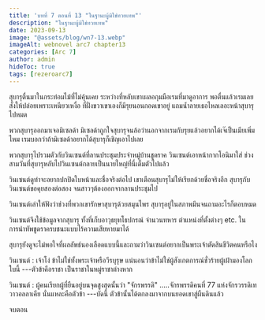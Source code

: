 ```yaml
---
title: 'บทที่ 7 ตอนที่ 13 "ในฐานะผู้มิใช่ทวยเทพ"'
description: "ในฐานะผู้มิใช่ทวยเทพ"
date: 2023-09-13
image: "@assets/blog/wn7-13.webp"
imageAlt: webnovel arc7 chapter13
categories: [Arc 7]
author: admin
hideToc: true
tags: [rezeroarc7]
---
```

สุบารุตื่นมาในกระท่อมไม้ที่ไม่คุ้นเคย ระหว่างที่หลับเขาเผลอกุมมือเรมที่มาดูอาการ พอตื่นแล้วเรมเลยสั่งให้ปล่อยเพราะเหนียวเหงื่อ ที่ฝั่งขวาเขาเองก็มีรุยนอนกอดเขาอยู่ แถมน้ำลายเธอไหลเลอะหน้าสุบารุไปหมด

พวกสุบารุออกมาเจอมิเซลด้า มิเซลด้าถูกใจสุบารุจนล้อว่านอกจากเรมกับรุยแล้วอยากได้เจ๊เป็นเมียเพิ่มไหม เรมบอกว่าถ้ามิเซลด้าอยากได้สุบารุก็เชิญเอาไปเลย

พวกสุบารุไปรวมตัวกับวินเซนต์ที่ลานประชุมประจำหมู่บ้านชูดราค วินเซนต์เอาหน้ากากโอนิมาใส่ ช่วงสามวันที่สุบารุหลับไปวินเซนต์กลายเป็นนายใหญ่ที่นี่เต็มตัวไปแล้ว

วินเซนต์ดูท่าจะอยากปกปิดใบหน้าและชื่อจริงต่อไป เขาเตือนสุบารุไม่ให้เรียกด้วยชื่อจริงอีก สุบารุกับวินเซนต์ขอคุยสองต่อสอง จนสาวๆต้องออกจากลานประชุมไป

วินเซนต์เล่าให้ฟังว่าช่วงที่พวกเขารักษาสุบารุด้วยสมุนไพร สุบารุอยู่ในสภาพมึนจนถามอะไรก็ตอบหมด

วินเซนต์จึงใช้ข้อมูลจากสุบารุ ทั้งที่เก็บอาวุธยุทโธปกรณ์ จำนวนทหาร ตำแหน่งที่ตั้งต่างๆ etc. ในการนำทัพชูดราครบชนะแบบไร้ความเสียหายมาได้

สุบารุยังดูจะไม่พอใจที่ผลลัพธ์นองเลือดแบบนี้และถามว่าวินเซนต์อยากเป็นพระเจ้าตัดสินชีวิตคนหรือไง

วินเซนต์ : เจ้าโง่ ข้าไม่ใช่ทั้งพระเจ้าหรือวีรบุรุษ แน่นอนว่าข้าไม่ใช่ผู้สังเกตการณ์ชั่วร้ายผู้เฝ้ามองโลกใบนี้ ---ตัวข้าคือราชา เป็นราชาในหมู่ราชาต่างหาก

วินเซนต์ : ผู้คนเรียกผู้ที่ยืนอยู่บนจุดสูงสุดนั้นว่า "จักรพรรดิ" .....จักรพรรดิคนที่ 77 แห่งจักรวรรดิเทวาวอลลาเคีย นั่นแหละคือตัวข้า ---บัดนี้ ตัวข้านั้นได้ตกลงมาจากบนยอดเขาสู่ผืนดินแล้ว

จบตอน

